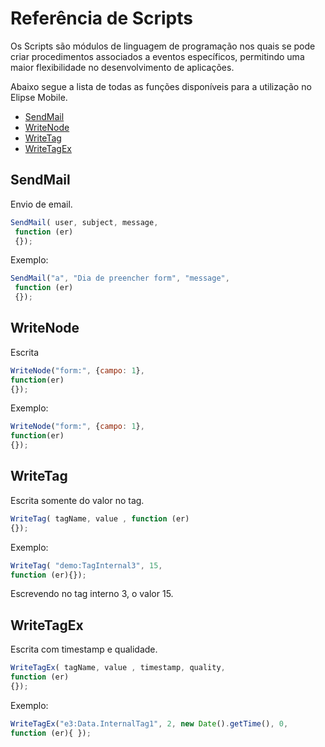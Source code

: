 # Referência de Scripts

  Os Scripts são módulos de linguagem de programação nos quais se pode criar procedimentos associados a eventos específicos, permitindo uma maior flexibilidade no desenvolvimento de aplicações.

  Abaixo segue a lista de todas as funções disponíveis para a utilização no Elipse Mobile.
* [SendMail](#sendmail)
* [WriteNode](#writenode)
* [WriteTag](#writetag)
* [WriteTagEx](#writetagex)

## SendMail
  Envio de email.

```js
SendMail( user, subject, message,
 function (er) 
 {});
```
 Exemplo:
 
```js
SendMail("a", "Dia de preencher form", "message",
 function (er) 
 {});
```
 
 ## WriteNode
  Escrita
 
 ```js
 WriteNode("form:", {campo: 1}, 
 function(er)
 {});
 ```
 
 Exemplo:
 ```js
 WriteNode("form:", {campo: 1}, 
 function(er)
 {});
 ```
 

## WriteTag 
Escrita somente do valor no tag.

```js
WriteTag( tagName, value , function (er) 
{});
```

Exemplo:
```js
WriteTag( "demo:TagInternal3", 15,
function (er){});
```
Escrevendo no tag interno 3, o valor 15.

## WriteTagEx 
Escrita com timestamp e qualidade.

```js
WriteTagEx( tagName, value , timestamp, quality, 
function (er) 
{});
```

Exemplo:
```js
WriteTagEx("e3:Data.InternalTag1", 2, new Date().getTime(), 0,
function (er){ });
```
